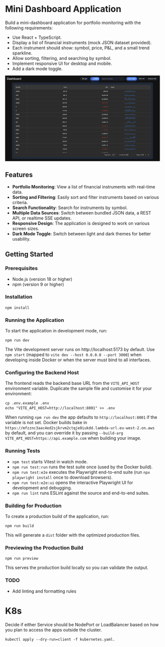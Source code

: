 # Mini Dashboard Application

Build a mini-dashboard application for portfolio monitoring with the following requirements:
*	Use React + TypeScript.
*	Display a list of financial instruments (mock JSON dataset provided).
*	Each instrument should show: symbol, price, P&L, and a small trend sparkline.
*	Allow sorting, filtering, and searching by symbol.
*	Implement responsive UI for desktop and mobile.
*	Add a dark mode toggle.

![alt text](image.png)

## Features

- **Portfolio Monitoring**: View a list of financial instruments with real-time data.
- **Sorting and Filtering**: Easily sort and filter instruments based on various criteria.
- **Search Functionality**: Search for instruments by symbol.
- **Multiple Data Sources**: Switch between bundled JSON data, a REST API, or realtime SSE updates.
- **Responsive Design**: The application is designed to work on various screen sizes.
- **Dark Mode Toggle**: Switch between light and dark themes for better usability.

## Getting Started

### Prerequisites

- Node.js (version 18 or higher)
- npm (version 9 or higher)

### Installation
   ```
   npm install
   ```

### Running the Application

To start the application in development mode, run:

```
npm run dev
```

The Vite development server runs on http://localhost:5173 by default. Use `npm start` (mapped to `vite dev --host 0.0.0.0 --port 3000`) when developing inside Docker or when the server must bind to all interfaces.

### Configuring the Backend Host

The frontend reads the backend base URL from the `VITE_API_HOST` environment variable. Duplicate the sample file and customise it for your environment:

```
cp .env.example .env
echo "VITE_API_HOST=http://localhost:8001" >> .env
```

When running `npm run dev` the app defaults to `http://localhost:8001` if the variable is not set. Docker builds bake in `https://mfzznc3aac4ed2sjkrvm2ctqje0iukdd.lambda-url.eu-west-2.on.aws` by default, and you can override it by passing `--build-arg VITE_API_HOST=https://api.example.com` when building your image.

### Running Tests

- `npm test` starts Vitest in watch mode.
- `npm run test:run` runs the test suite once (used by the Docker build).
- `npm run test:e2e` executes the Playwright end-to-end suite (run `npx playwright install` once to download browsers).
- `npm run test:e2e:ui` opens the interactive Playwright UI for development and debugging.
- `npm run lint` runs ESLint against the source and end-to-end suites.

### Building for Production

To create a production build of the application, run:

```
npm run build
```

This will generate a `dist` folder with the optimized production files.

### Previewing the Production Build

```
npm run preview
```

This serves the production build locally so you can validate the output.

### TODO
* Add linting and formatting rules

# K8s
Decide if either Service should be NodePort or LoadBalancer based on how you plan to access the apps outside the cluster.
```
kubectl apply --dry-run=client -f kubernetes.yaml.
```
